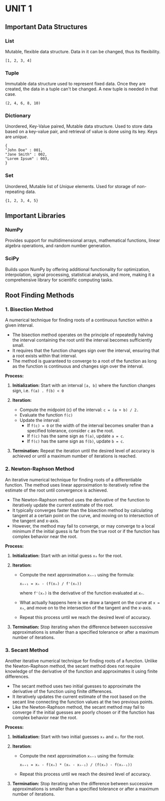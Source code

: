 # UNIT 1

## Important Data Structures

### List
Mutable, flexible data structure. Data in it can be changed, thus its flexibility.

    [1, 2, 3, 4]
    
### Tuple
Immutable data structure used to represent fixed data. Once they are created, the data in a tuple can't be changed. A new tuple is needed in that case.

    (2, 4, 6, 8, 10)
    
### Dictionary
Unordered, Key-Value paired, Mutable data structure. Used to store data based on a key-value pair, and retrieval of value is done using its key. Keys are *unique*.

    {
    "John Doe" : 001,
    "Jane Smith" : 002,
    "Lorem Ipsum" : 003,
    }
    
### Set
Unordered, Mutable list of *Unique* elements. Used for storage of non-repeating data.

    {1, 2, 3, 4, 5}

## Important Libraries

### NumPy
Provides support for multidimensional arrays, mathematical functions, linear algebra operations, and random number generation.
    
### SciPy
Builds upon NumPy by offering additional functionality for optimization, interpolation, signal processing, statistical analysis, and more, making it a comprehensive library for scientific computing tasks.


## Root Finding Methods

### 1. Bisection Method
A numerical technique for finding roots of a continuous function within a given interval.

- The bisection method operates on the principle of repeatedly halving the interval containing the root until the interval becomes sufficiently small.
- It requires that the function changes sign over the interval, ensuring that a root exists within that interval.
- The method is guaranteed to converge to a root of the function as long as the function is continuous and changes sign over the interval.

**Process:**
1. **Initialization:** Start with an interval `[a, b]` where the function changes sign, i.e. `f(a) . f(b) < 0`

2. **Iteration:**
    - Compute the midpoint \(c\) of the interval: `c = (a + b) / 2.`
    - Evaluate the function `f(c)`
    - Update the interval:
        - If `f(c) = 0` or the width of the interval becomes smaller than a specified tolerance, consider `c` as the root.
        - If `f(c)` has the same sign as `f(a)`, update `a = c`.
        - If `f(c)` has the same sign as `f(b)`, update `b = c`.

3. **Termination:** Repeat the iteration until the desired level of accuracy is achieved or until a maximum number of iterations is reached.


### 2. Newton-Raphson Method
An iterative numerical technique for finding roots of a differentiable function. The method uses linear approximation to iteratively refine the estimate of the root until convergence is achieved.

- The Newton-Raphson method uses the derivative of the function to iteratively update the current estimate of the root.
- It typically converges faster than the bisection method by calculating tangent at a certain point on the curve, and moving on to intersection of the tangent and x-axis.
- However, the method may fail to converge, or may converge to a local minimum if the initial guess is far from the true root or if the function has complex behavior near the root.

**Process:**
1. **Initialization:** Start with an initial guess `x₀` for the root.

2. **Iteration:**
    - Compute the next approximation `xₙ₊₁` using the formula:

        `xₙ₊₁ = xₙ - (f(xₙ) / f'(xₙ))`

        where `f'(xₙ)` is the derivative of the function evaluated at `xₙ`.
    
    - What actually happens here is we draw a tangent on the curve at `x = x₀`, and move on to the intersection of the tangent and the x-axis.

    - Repeat this process until we reach the desired level of accuracy.

3. **Termination:** Stop iterating when the difference between successive approximations is smaller than a specified tolerance or after a maximum number of iterations.

### 3. Secant Method
Another iterative numerical technique for finding roots of a function. Unlike the Newton-Raphson method, the secant method does not require knowledge of the derivative of the function and approximates it using finite differences.

- The secant method uses two initial guesses to approximate the derivative of the function using finite differences.
- It iteratively updates the current estimate of the root based on the secant line connecting the function values at the two previous points.
- Like the Newton-Raphson method, the secant method may fail to converge if the initial guesses are poorly chosen or if the function has complex behavior near the root.

**Process:**
1. **Initialization:** Start with two initial guesses `x₀` and `x₁` for the root.

2. **Iteration:**
    - Compute the next approximation `xₙ₊₁` using the formula:

        `xₙ₊₁ = xₙ - f(xₙ) * (xₙ - xₙ₋₁) / (f(xₙ) - f(xₙ₋₁))`

    - Repeat this process until we reach the desired level of accuracy.

3. **Termination:** Stop iterating when the difference between successive approximations is smaller than a specified tolerance or after a maximum number of iterations.

